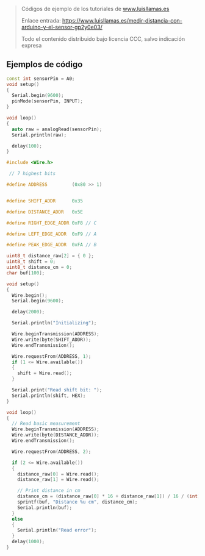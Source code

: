> Códigos de ejemplo de los tutoriales de www.luisllamas.es
>
> Enlace entrada: https://www.luisllamas.es/medir-distancia-con-arduino-y-el-sensor-gp2y0e03/
>
> Todo el contenido distribuido bajo licencia CCC, salvo indicación expresa

## Ejemplos de código
```cpp
const int sensorPin = A0;
void setup()
{
  Serial.begin(9600);
  pinMode(sensorPin, INPUT);
}

void loop()
{
  auto raw = analogRead(sensorPin);
  Serial.println(raw);  

  delay(100);
}
```

```cpp
#include <Wire.h>

 // 7 highest bits

#define ADDRESS         (0x80 >> 1)


#define SHIFT_ADDR      0x35

#define DISTANCE_ADDR   0x5E

#define RIGHT_EDGE_ADDR 0xF8 // C

#define LEFT_EDGE_ADDR  0xF9 // A

#define PEAK_EDGE_ADDR  0xFA // B

uint8_t distance_raw[2] = { 0 };
uint8_t shift = 0;
uint8_t distance_cm = 0;
char buf[100];

void setup()
{
  Wire.begin();
  Serial.begin(9600);

  delay(2000);

  Serial.println("Initializing");

  Wire.beginTransmission(ADDRESS);
  Wire.write(byte(SHIFT_ADDR));
  Wire.endTransmission();

  Wire.requestFrom(ADDRESS, 1);
  if (1 <= Wire.available())
  {
    shift = Wire.read();
  }

  Serial.print("Read shift bit: ");
  Serial.println(shift, HEX);
}

void loop()
{
  // Read basic measurement
  Wire.beginTransmission(ADDRESS);
  Wire.write(byte(DISTANCE_ADDR));
  Wire.endTransmission();

  Wire.requestFrom(ADDRESS, 2);

  if (2 <= Wire.available())
  {
    distance_raw[0] = Wire.read();
    distance_raw[1] = Wire.read();

    // Print distance in cm
    distance_cm = (distance_raw[0] * 16 + distance_raw[1]) / 16 / (int)pow(2, shift);
    sprintf(buf, "Distance %u cm", distance_cm);
    Serial.println(buf);
  }
  else
  {
    Serial.println("Read error");
  }
  delay(1000);
}
```



